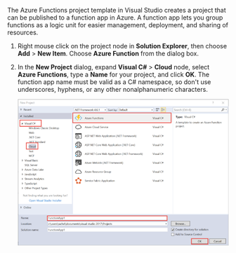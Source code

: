 The Azure Functions project template in Visual Studio creates a project that can be published to a function app in Azure. A function app lets you group functions as a logic unit for easier management, deployment, and sharing of resources.   

1. Right mouse click on the project node in **Solution Explorer**, then choose **Add** > **New Item**. Choose **Azure Function** from the dialog box.

2. In the **New Project** dialog, expand **Visual C#** > **Cloud** node, select **Azure Functions**, type a **Name** for your project, and click **OK**. The function app name must be valid as a C# namespace, so don't use underscores, hyphens, or any other nonalphanumeric characters. 

    ![New project dialog to create a function in Visual Studio](./media/functions-vstools-create/functions-vstools-add-new-project.png)